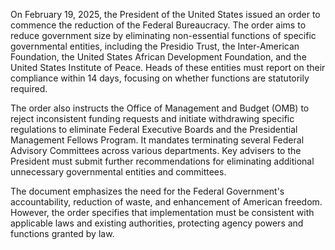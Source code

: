 On February 19, 2025, the President of the United States issued an order to commence the reduction of the Federal Bureaucracy. The order aims to reduce government size by eliminating non-essential functions of specific governmental entities, including the Presidio Trust, the Inter-American Foundation, the United States African Development Foundation, and the United States Institute of Peace. Heads of these entities must report on their compliance within 14 days, focusing on whether functions are statutorily required.

The order also instructs the Office of Management and Budget (OMB) to reject inconsistent funding requests and initiate withdrawing specific regulations to eliminate Federal Executive Boards and the Presidential Management Fellows Program. It mandates terminating several Federal Advisory Committees across various departments. Key advisers to the President must submit further recommendations for eliminating additional unnecessary governmental entities and committees.

The document emphasizes the need for the Federal Government's accountability, reduction of waste, and enhancement of American freedom. However, the order specifies that implementation must be consistent with applicable laws and existing authorities, protecting agency powers and functions granted by law.